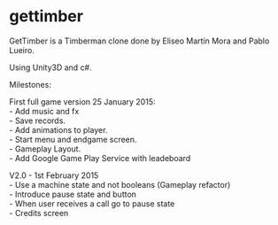 # gettimber
GetTimber is a Timberman clone done by Eliseo Martín Mora and Pablo Lueiro.

Using Unity3D and c#.


Milestones:<p>
  First full game version 25 January 2015:<br>
      - Add music and fx<br>
      - Save records.<br>
      - Add animations to player.<br>
      - Start menu and endgame screen.<br>
      - Gameplay Layout.<br>
      - Add Google Game Play Service with leadeboard<br>

  V2.0 - 1st February 2015<br>
      - Use a machine state and not booleans (Gameplay refactor)<br>
      - Introduce pause state and button<br>
      - When user receives a call go to pause state<br>
      - Credits screen<br>
      
